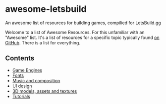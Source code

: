 # awesome-letsbuild
An awesome list of resources for building games, compilied for LetsBuild.gg

Welcome to a list of Awesome Resources. For this unfamiliar with an "Awesome" list. It's a list of resources for a specific topic typically found [on GitHub](https://github.com/topics/awesome-list). There is a list for everything. 

## Contents

- [Game Engines](https://)
- [Fonts](https://)
- [Music and composition](https://)
- [UI design](https://)
- [3D models, assets and textures](https://)
- [Tutorials](https://)

